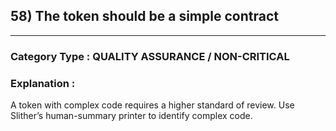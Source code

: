 ## 58) The token should be a simple contract 



---

### **Category Type** : QUALITY ASSURANCE / NON-CRITICAL


### **Explanation** : 
A token with complex code requires a higher standard of review. Use Slither’s human-summary printer to identify complex code.
